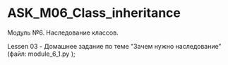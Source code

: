 # ASK_M06_Class_inheritance

Модуль №6. Наследование классов.

Lessen 03 - Домашнее задание по теме "Зачем нужно наследование" (файл: module_6_1.py );
